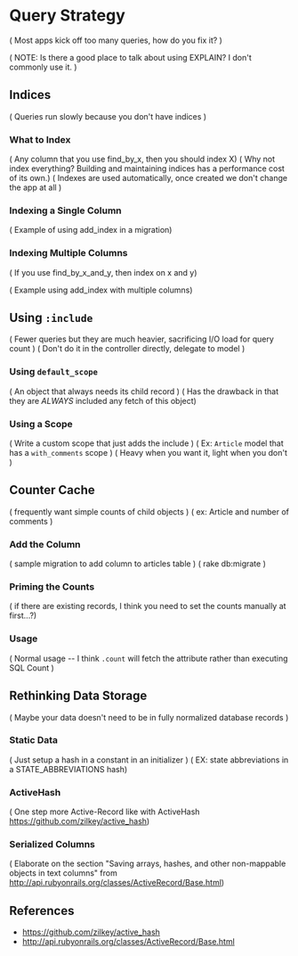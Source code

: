 # Query Strategy

( Most apps kick off too many queries, how do you fix it? )

( NOTE: Is there a good place to talk about using EXPLAIN? I don't commonly use it. )

## Indices

( Queries run slowly because you don't have indices )

### What to Index

( Any column that you use find_by_x, then you should index X)
( Why not index everything? Building and maintaining indices has a performance cost of its own.)
( Indexes are used automatically, once created we don't change the app at all )

### Indexing a Single Column

( Example of using add_index in a migration)

### Indexing Multiple Columns

( If you use find_by_x_and_y, then index on x and y)

( Example using add_index with multiple columns)

## Using `:include`

( Fewer queries but they are much heavier, sacrificing I/O load for query count )
( Don't do it in the controller directly, delegate to model )

### Using `default_scope`

( An object that always needs its child record )
( Has the drawback in that they are *ALWAYS* included any fetch of this object)

### Using a Scope

( Write a custom scope that just adds the include )
( Ex: `Article` model that has a `with_comments` scope )
( Heavy when you want it, light when you don't )

## Counter Cache

( frequently want simple counts of child objects )
( ex: Article and number of comments )

### Add the Column

( sample migration to add column to articles table )
( rake db:migrate )

### Priming the Counts

( if there are existing records, I think you need to set the counts manually at first...?)

### Usage

( Normal usage -- I think `.count` will fetch the attribute rather than executing SQL Count )

## Rethinking Data Storage

( Maybe your data doesn't need to be in fully normalized database records )

### Static Data

( Just setup a hash in a constant in an initializer )
( EX: state abbreviations in a STATE_ABBREVIATIONS hash)

### ActiveHash

( One step more Active-Record like with ActiveHash https://github.com/zilkey/active_hash)

### Serialized Columns

( Elaborate on the section "Saving arrays, hashes, and other non-mappable objects in text columns" from http://api.rubyonrails.org/classes/ActiveRecord/Base.html)

## References

* https://github.com/zilkey/active_hash
* http://api.rubyonrails.org/classes/ActiveRecord/Base.html